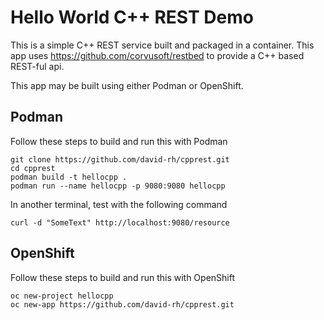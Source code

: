 # Hello World C++ REST Demo

This is a simple C++ REST service built and packaged in a container. This app uses https://github.com/corvusoft/restbed to provide a C++ based REST-ful api.

This app may be built using either Podman or OpenShift.


## Podman
Follow these steps to build and run this with Podman

```
git clone https://github.com/david-rh/cpprest.git
cd cpprest
podman build -t hellocpp .
podman run --name hellocpp -p 9080:9080 hellocpp
```

In another terminal, test with the following command
```
curl -d "SomeText" http://localhost:9080/resource
```

## OpenShift

Follow these steps to build and run this with OpenShift

```
oc new-project hellocpp
oc new-app https://github.com/david-rh/cpprest.git
```


